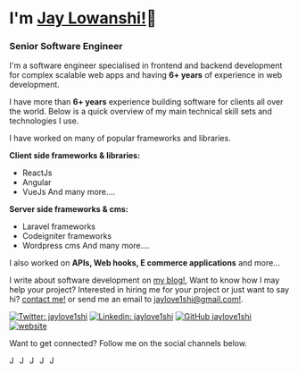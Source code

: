 # I'm [Jay Lowanshi!](https://www.jaylove1shi.com)👋
### Senior Software Engineer

I'm a software engineer specialised in frontend and backend development for complex scalable web apps and having **6+ years** of experience in web development.

I have more than **6+ years** experience building software for clients all over the world. Below is a quick overview of my main technical skill sets and technologies I use.

I have worked on many of popular frameworks and libraries.

**Client side frameworks & libraries:**
  - ReactJs
  - Angular
  - VueJs And many more....

**Server side frameworks & cms:**
  - Laravel frameworks
  - Codeigniter frameworks
  - Wordpress cms And many more....
   
I also worked on **APIs, Web hooks, E commerce applications** and more...

I write about software development on [my blog!](https://www.jaylove1shi.com), Want to know how I may help your project? Interested in hiring me for your project or just want to say hi? [contact me!](https://www.jaylove1shi.com/contact-me) or send me an email to [jaylove1shi@gmail.com!](mailto:jaylove1shi@gmail.com).

[![Twitter: jaylove1shi](https://img.shields.io/twitter/follow/jaylove1shi?style=social)](https://twitter.com/jaylove1shi)
[![Linkedin: jaylove1shi](https://img.shields.io/badge/-jaylove1shi-blue?style=flat-square&logo=Linkedin&logoColor=white&link=https://www.linkedin.com/in/jaylove1shi/)](https://www.linkedin.com/in/jaylove1shi/)
[![GitHub jaylove1shi](https://img.shields.io/github/followers/jaylove1shi?label=follow&style=social)](https://github.com/jaylove1shi)
[![website](https://img.shields.io/badge/Blog-jaylove1shi.com-2648ff?style=flat-square&logo=google-chrome)](https://www.jaylove1shi.com)

Want to get connected? Follow me on the social channels below.

<p>
  <a href="https://twitter.com/jaylove1shi">
    <img align="left" alt="Jay's Twitter" width="15px" src="https://cdn.jsdelivr.net/npm/simple-icons@v3/icons/twitter.svg" />
  </a>
  <a href="https://www.linkedin.com/in/jaylove1shi">
    <img align="left" alt="Jay's Linkdein" width="15px" src="https://cdn.jsdelivr.net/npm/simple-icons@v3/icons/linkedin.svg" />
  </a>
  <a href="https://github.com/jaylove1shi">
    <img align="left" alt="Jay's Github" width="15px" src="https://cdn.jsdelivr.net/npm/simple-icons@v3/icons/github.svg" />
  </a>
  <a href="https://www.facebook.com/jaylove1shi">
    <img align="left" alt="Jay's Facebook" width="15px" src="https://cdn.jsdelivr.net/npm/simple-icons@v3/icons/facebook.svg" />
  </a>
  <a href="https://www.youtube.com/channel/jaylove1shi">
    <img align="left" alt="Jay's Youtube" width="15px" src="https://cdn.jsdelivr.net/npm/simple-icons@v3/icons/youtube.svg" />
  </a>
</p>


<!--
**jaylove1shi/jaylove1shi** is a ✨ _special_ ✨ repository because its `README.md` (this file) appears on your GitHub profile.

Here are some ideas to get you started:

- 🔭 I’m currently working on ...
- 🌱 I’m currently learning ...
- 👯 I’m looking to collaborate on ...
- 🤔 I’m looking for help with ...
- 💬 Ask me about ...
- 📫 How to reach me: ...
- 😄 Pronouns: ...
- ⚡ Fun fact: ...
-->

